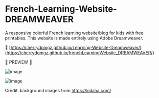 # French-Learning-Website-DREAMWEAVER
A responsive colorful French learning website/blog for kids with free printables. 
This website is made entirely using Adobe Dreamweaver.

🔗 [https://cherrydomgz.github.io/Learning-Website-Dreamweaver/](https://cherrydomgz.github.io/frenchLearningWebsite_DREAMWEAVER/)

💜 PREVIEW 💜

![image](https://user-images.githubusercontent.com/105072341/167267877-3ee315fa-b1d5-42fb-8254-ed60c8b22cf3.png)

![image](https://user-images.githubusercontent.com/105072341/167267881-a936e293-27f6-49c2-97dd-dd929c4ed90c.png)

Credit: background images from https://kidaha.com/
